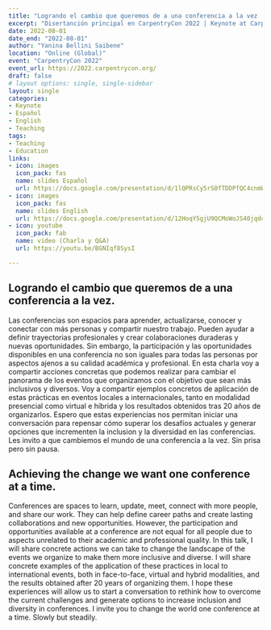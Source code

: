 ```yaml
---
title: "Logrando el cambio que queremos de a una conferencia a la vez | Achieving the change we want one conference at a time"
excerpt: "Disertanción principal en CarpentryCon 2022 | Keynote at CarpentryCon 2022"
date: 2022-08-01
date_end: "2022-08-01"
author: "Yanina Bellini Saibene"
location: "Online (Global)"
event: "CarpentryCon 2022"
event_url: https://2022.carpentrycon.org/
draft: false
# layout options: single, single-sidebar
layout: single
categories:
- Keynote
- Español
- English
- Teaching
tags:
- Teaching
- Education
links:
- icon: images
  icon_pack: fas
  name: slides Español
  url: https://docs.google.com/presentation/d/1lQPRsCy5rS0fTDDPfQC4cnmWJON9vMHnihmGDM_LTzg/edit?usp=sharing
- icon: images
  icon_pack: fas
  name: slides English
  url: https://docs.google.com/presentation/d/12HoqY5gjU9QCMoWoJS40jqdcprkC1RvS_JKd1NBwOxc/edit?usp=sharing  
- icon: youtube
  icon_pack: fab
  name: video (Charla y Q&A)
  url: https://youtu.be/BGNIqf8SysI

---
```


## Logrando el cambio que queremos de a una conferencia a la vez.

Las conferencias son espacios para aprender, actualizarse, conocer y conectar con más personas y compartir nuestro trabajo. Pueden ayudar a definir trayectorias profesionales y crear colaboraciones  duraderas y nuevas oportunidades. Sin embargo, la participación y las oportunidades disponibles en una conferencia no son iguales para todas las personas por aspectos ajenos a su calidad académica y profesional.  En esta charla voy a compartir acciones concretas que podemos realizar para cambiar el panorama de los eventos que organizamos con el objetivo que sean más inclusivos y diversos.  Voy a compartir ejemplos concretos de aplicación de estas prácticas en eventos locales a internacionales, tanto en modalidad presencial como virtual e híbrida y los resultados obtenidos tras 20 años de organizarlos. Espero que estas experiencias nos permitan iniciar una conversación para repensar cómo superar los desafíos actuales y generar opciones que incrementen la inclusion y la diversidad en las conferencias. Les invito a que cambiemos el mundo de una conferencia a la vez. Sin prisa pero sin pausa.


## Achieving the change we want one conference at a time.

Conferences are spaces to learn, update, meet, connect with more people, and share our work. They can help define career paths and create lasting collaborations and new opportunities. However, the participation and opportunities available at a conference are not equal for all people due to aspects unrelated to their academic and professional quality. In this talk, I will share concrete actions we can take to change the landscape of the events we organize to make them more inclusive and diverse. I will share concrete examples of the application of these practices in local to international events, both in face-to-face, virtual and hybrid modalities, and the results obtained after 20 years of organizing them. I hope these experiences will allow us to start a conversation to rethink how to overcome the current challenges and generate options to increase inclusion and diversity in conferences. I invite you to change the world one conference at a time. Slowly but steadily.